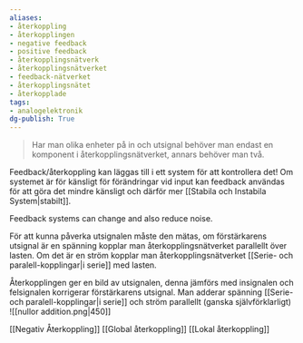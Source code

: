```yaml
---
aliases: 
- återkoppling
- återkopplingen
- negative feedback
- positive feedback
- återkopplingsnätverk
- återkopplingsnätverket
- feedback-nätverket
- återkopplingsnätet
- återkopplade
tags: 
- analogelektronik
dg-publish: True
---
```

> Har man olika enheter på in och utsignal behöver man endast en komponent i återkopplingsnätverket, annars behöver man två.

Feedback/återkoppling kan läggas till i ett system för att kontrollera det! Om systemet är för känsligt för förändringar vid input kan feedback användas för att göra det mindre känsligt och därför mer [[Stabila och Instabila System|stabilt]]. 

Feedback systems can change and also reduce noise.

För att kunna påverka utsignalen måste den mätas, om förstärkarens utsignal är en spänning kopplar man återkopplingsnätverket parallellt över lasten. Om det är en ström kopplar man återkopplingsnätverket [[Serie- och paralell-kopplingar|i serie]] med lasten. 

Återkopplingen ger en bild av utsignalen, denna jämförs med insignalen och felsignalen korrigerar förstärkarens utsignal. Man adderar spänning [[Serie- och paralell-kopplingar|i serie]] och ström parallellt (ganska självförklarligt)
![[nullor addition.png|450]]

[[Negativ Återkoppling]]
[[Global återkoppling]]
[[Lokal återkoppling]]